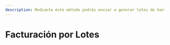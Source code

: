 ```yaml
---
description: Mediante éste método podrás enviar a generar lotes de hasta 200 comprobantes.
---
```


# Facturación por Lotes

